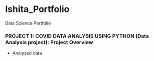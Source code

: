 # Ishita_Portfolio
Data Science Portfolio
### PROJECT 1: COVID DATA ANALYSIS USING PYTHON (Data Analysis project): Project Overview
* Analyzed data
